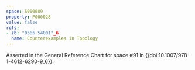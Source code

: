 ```yaml
---
space: S000089
property: P000028
value: false
refs:
- zb: "0386.54001"_6
  name: Counterexamples in Topology
---
```


Asserted in the General Reference Chart for space #91 in
{{doi:10.1007/978-1-4612-6290-9_6}}.
